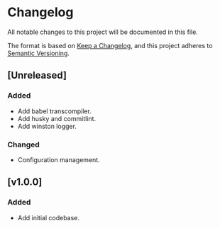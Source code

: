 # Changelog

All notable changes to this project will be documented in this file.

The format is based on [Keep a Changelog](https://keepachangelog.com/en/1.0.0/),
and this project adheres to [Semantic Versioning](https://semver.org/spec/v2.0.0.html).

## [Unreleased]

### Added

- Add babel transcompiler.
- Add husky and commitlint.
- Add winston logger.

### Changed

- Configuration management.

## [v1.0.0]

### Added

- Add initial codebase.